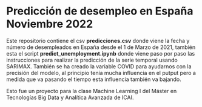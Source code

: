 # Predicción de desempleo en España Noviembre 2022

Este repositorio contiene el csv **predicciones.csv** donde viene la fecha y número de desempleados en España desde el 1 de Marzo de 2021, también esta el script **predict_unemployment.ipynb** donde viene paso por paso las instrucciones para realizar la predicción de la serie temporal usando SARIMAX. También se ha creado la variable COVID para ayudarnos con la precisión del modelo, al principio tenía mucha influencia en el putput pero a medida que va pasando el tiempo esta influencia también va bajando.

Esto fue un proyecto para la clase Machine Learning I del Máster en Tecnologías Big Data y Analítica Avanzada de ICAI.
